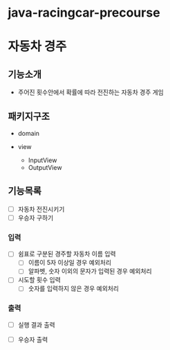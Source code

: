 # java-racingcar-precourse

# 자동차 경주

## 기능소개

- 주어진 횟수안에서 확률에 따라 전진하는 자동차 경주 게임

## 패키지구조

- domain

- view
    - InputView
    - OutputView

## 기능목록

- [ ] 자동차 전진시키기
- [ ] 우승자 구하기

### 입력

- [ ] 쉼표로 구분된 경주할 자동차 이름 입력
    - [ ] 이름이 5자 이상일 경우 예외처리
    - [ ] 알파벳, 숫자 이외의 문자가 입력된 경우 예외처리
- [ ] 시도할 횟수 입력
    - [ ] 숫자를 입력하지 않은 경우 예외처리

### 출력

- [ ] 실행 결과 출력
- [ ] 우승자 출력


